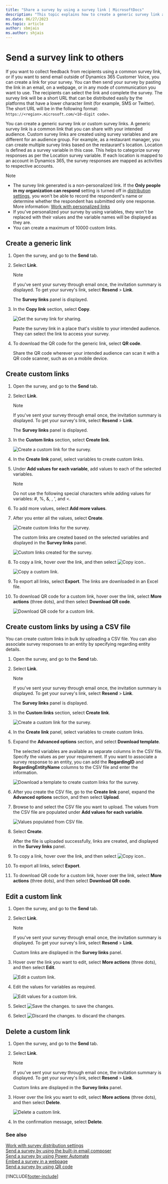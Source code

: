 ```yaml
---
title: "Share a survey by using a survey link | MicrosoftDocs"
description: "This topic explains how to create a generic survey link and custom survey links by using variables and share the survey with your customers."
ms.date: 06/27/2023
ms.topic: article
author: sbmjais
ms.author: shjais
---
```


# Send a survey link to others

If you want to collect feedback from recipients using a common survey link, or if you want to send email outside of Dynamics 365 Customer Voice, you can create a link for your survey. You can then send your survey by pasting the link in an email, on a webpage, or in any mode of communication you want to use. The recipients can select the link and complete the survey. The survey link will be a short URL that can be distributed easily by the platforms that have a lower character limit (for example, SMS or Twitter). The short URL will be in the following format: `https://<region>.microsoft.com/<10-digit code>`.

You can create a generic survey link or custom survey links. A generic survey link is a common link that you can share with your intended audience. Custom survey links are created using survey variables and are different for an audience group. For example, as a restaurant manager, you can create multiple survey links based on the restaurant's location. Location is defined as a survey variable in this case. This helps to categorize survey responses as per the Location survey variable. If each location is mapped to an account in Dynamics 365, the survey responses are mapped as activities to respective accounts.

> [!NOTE]
> - The survey link generated is a non-personalized link. If the **Only people in my organization can respond** setting is turned off in [distribution settings](distribution-settings.md), you won't be able to record the respondent's name or determine whether the respondent has submitted only one response. More information: [Work with personalized links](distribution-settings.md#work-with-personalized-links)
> - If you've personalized your survey by using variables, they won't be replaced with their values and the variable names will be displayed as they are.
> - You can create a maximum of 10000 custom links.

## Create a generic link

1. Open the survey, and go to the **Send** tab.

2. Select **Link**.

    > [!NOTE]
    > If you've sent your survey through email once, the invitation summary is displayed. To get your survey's link, select **Resend** > **Link**.

    The **Survey links** panel is displayed.

3. In the **Copy link** section, select **Copy**.

    ![Get the survey link for sharing.](media/survey-link.png "Get the survey link for sharing")

    Paste the survey link in a place that's visible to your intended audience. They can select the link to access your survey.

4. To download the QR code for the generic link, select **QR code**.

    Share the QR code wherever your intended audience can scan it with a QR code scanner, such as on a mobile device.

## Create custom links

1. Open the survey, and go to the **Send** tab.

2. Select **Link**.

    > [!NOTE]
    > If you've sent your survey through email once, the invitation summary is displayed. To get your survey's link, select **Resend** > **Link**.

    The **Survey links** panel is displayed.

3. In the **Custom links** section, select **Create link**.

    ![Create a custom link for the survey.](media/survey-custom-link.png "Create a custom link for the survey")

4. In the **Create link** panel, select variables to create custom links.

5. Under **Add values for each variable**, add values to each of the selected variables.

    > [!NOTE]
    > Do not use the following special characters while adding values for variables: #, %, &, \, ', and <.

6. To add more values, select **Add more values**.

7. After you enter all the values, select **Create**.

    ![Create custom links for the survey.](media/survey-custom-link-create.png "Create custom links for the survey")

    The custom links are created based on the selected variables and displayed in the **Survey links** panel.

    ![Custom links created for the survey.](media/survey-custom-links-created.png "Custom links created for the survey")

8. To copy a link, hover over the link, and then select ![Copy icon.](media/custom-link-copy-icon.png "Copy icon").

    ![Copy a custom link.](media/survey-custom-link-copy.png "Copy a custom link")

9. To export all links, select **Export**. The links are downloaded in an Excel file.

10. To download QR code for a custom link, hover over the link, select **More actions** (three dots), and then select **Download QR code**.

    ![Download QR code for a custom link.](media/survey-custom-link-qr.png "Download QR code for a custom link")

## Create custom links by using a CSV file

You can create custom links in bulk by uploading a CSV file. You can also associate survey responses to an entity by specifying regarding entity details.

1. Open the survey, and go to the **Send** tab.

2. Select **Link**.

    > [!NOTE]
    > If you've sent your survey through email once, the invitation summary is displayed. To get your survey's link, select **Resend** > **Link**.

    The **Survey links** panel is displayed.

3. In the **Custom links** section, select **Create link**.

    ![Create a custom link for the survey.](media/survey-custom-link.png "Create a custom link for the survey")

4. In the **Create link** panel, select variables to create custom links.

5. Expand the **Advanced options** section, and select **Download template**.

    The selected variables are available as separate columns in the CSV file. Specify the values as per your requirement. If you want to associate a survey response to an entity, you can add the **RegardingID** and **RegardingEntityName** columns to the CSV file and enter the information.

    ![Download a template to create custom links for the survey.](media/survey-custom-link-template.png "Download a template to create custom links for the survey")

6. After you create the CSV file, go to the **Create link** panel, expand the **Advanced options** section, and then select **Upload**.

7. Browse to and select the CSV file you want to upload. The values from the CSV file are populated under **Add values for each variable**.

    ![Values populated from CSV file.](media/custom-link-csv-values.png "Values populated from CSV file")

8. Select **Create**.

    After the file is uploaded successfully, links are created, and displayed in the **Survey links** panel.

9. To copy a link, hover over the link, and then select ![Copy icon.](media/custom-link-copy-icon.png "Copy icon").

10. To export all links, select **Export**.

11. To download QR code for a custom link, hover over the link, select **More actions** (three dots), and then select **Download QR code**.

## Edit a custom link

1. Open the survey, and go to the **Send** tab.

2. Select **Link**.

    > [!NOTE]
    > If you've sent your survey through email once, the invitation summary is displayed. To get your survey's link, select **Resend** > **Link**.

    Custom links are displayed in the **Survey links** panel.

3. Hover over the link you want to edit, select **More actions** (three dots), and then select **Edit**.

    ![Edit a custom link.](media/survey-custom-link-edit.png "Edit a custom link")

4. Edit the values for variables as required.

    ![Edit values for a custom link.](media/survey-custom-link-edit-values.png "Edit values for a custom link")

5. Select ![Save the changes.](media/tick-icon.png "Save the changes") to save the changes.

6. Select ![Discard the changes.](media/cross-icon.png "Discard the changes") to discard the changes.

## Delete a custom link

1. Open the survey, and go to the **Send** tab.

2. Select **Link**.

    > [!NOTE]
    > If you've sent your survey through email once, the invitation summary is displayed. To get your survey's link, select **Resend** > **Link**.

    Custom links are displayed in the **Survey links** panel.

3. Hover over the link you want to edit, select **More actions** (three dots), and then select **Delete**.

    ![Delete a custom link.](media/survey-custom-link-delete.png "Delete a custom link")

4. In the confirmation message, select **Delete**.


### See also

[Work with survey distribution settings](distribution-settings.md)<br>
[Send a survey by using the built-in email composer](send-survey-email.md)<br>
[Send a survey by using Power Automate](send-survey-flow.md)<br>
[Embed a survey in a webpage](embed-web-page.md)<br>
[Send a survey by using QR code](send-survey-qrcode.md)


[!INCLUDE[footer-include](includes/footer-banner.md)]
